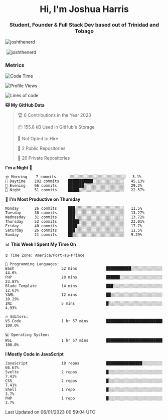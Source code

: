 <h1 align="center">Hi, I'm Joshua Harris</h1>
<h3 align="center">Student, Founder & Full Stack Dev based out of Trinidad and Tobago</h3>

<p align="left"> <img src="https://komarev.com/ghpvc/?username=JoshTheDeveloperr" alt="joshthenerd" /> </p>

<p>&nbsp;<img align="center" src="https://github-readme-stats.vercel.app/api?username=JoshTheDeveloperr&show_icons=true&count_private=true" alt="joshthenerd" /></p>

### Metrics

<!--START_SECTION:waka-->
![Code Time](http://img.shields.io/badge/Code%20Time-60%20hrs%203%20mins-blue)

![Profile Views](http://img.shields.io/badge/Profile%20Views-1-blue)

![Lines of code](https://img.shields.io/badge/From%20Hello%20World%20I%27ve%20Written--1%20Million%20lines%20of%20code-blue)

**🐱 My GitHub Data** 

> 🏆 6 Contributions in the Year 2023
 > 
> 📦 155.8 kB Used in GitHub's Storage 
 > 
> 🚫 Not Opted to Hire
 > 
> 📜 2 Public Repositories 
 > 
> 🔑 26 Private Repositories  
 > 
**I'm a Night 🦉** 

```text
🌞 Morning    7 commits      ░░░░░░░░░░░░░░░░░░░░░░░░░   3.1% 
🌆 Daytime    102 commits    ███████████░░░░░░░░░░░░░░   45.13% 
🌃 Evening    66 commits     ███████░░░░░░░░░░░░░░░░░░   29.2% 
🌙 Night      51 commits     █████░░░░░░░░░░░░░░░░░░░░   22.57%

```
📅 **I'm Most Productive on Thursday** 

```text
Monday       26 commits     ███░░░░░░░░░░░░░░░░░░░░░░   11.5% 
Tuesday      30 commits     ███░░░░░░░░░░░░░░░░░░░░░░   13.27% 
Wednesday    31 commits     ███░░░░░░░░░░░░░░░░░░░░░░   13.72% 
Thursday     52 commits     █████░░░░░░░░░░░░░░░░░░░░   23.01% 
Friday       40 commits     ████░░░░░░░░░░░░░░░░░░░░░   17.7% 
Saturday     26 commits     ███░░░░░░░░░░░░░░░░░░░░░░   11.5% 
Sunday       21 commits     ██░░░░░░░░░░░░░░░░░░░░░░░   9.29%

```


📊 **This Week I Spent My Time On** 

```text
⌚︎ Time Zone: America/Port-au-Prince

💬 Programming Languages: 
Bash                     52 mins             ███████████░░░░░░░░░░░░░░   44.6% 
PHP                      28 mins             ██████░░░░░░░░░░░░░░░░░░░   23.87% 
Blade Template           14 mins             ███░░░░░░░░░░░░░░░░░░░░░░   12.63% 
YAML                     12 mins             ██░░░░░░░░░░░░░░░░░░░░░░░   10.29% 
INI                      5 mins              █░░░░░░░░░░░░░░░░░░░░░░░░   4.93%

🔥 Editors: 
VS Code                  1 hr 57 mins        █████████████████████████   100.0%

💻 Operating System: 
WSL                      1 hr 57 mins        █████████████████████████   100.0%

```

**I Mostly Code in JavaScript** 

```text
JavaScript               18 repos            ████████████████░░░░░░░░░   66.67% 
Svelte                   2 repos             █░░░░░░░░░░░░░░░░░░░░░░░░   7.41% 
CSS                      2 repos             █░░░░░░░░░░░░░░░░░░░░░░░░   7.41% 
Shell                    1 repo              █░░░░░░░░░░░░░░░░░░░░░░░░   3.7% 
PHP                      1 repo              █░░░░░░░░░░░░░░░░░░░░░░░░   3.7%

```



 Last Updated on 06/01/2023 00:59:04 UTC
<!--END_SECTION:waka-->
